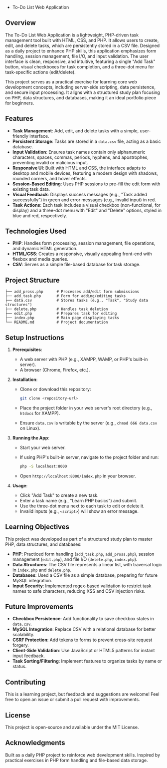 - To-Do List Web Application

## Overview

The To-Do List Web Application is a lightweight, PHP-driven task management tool built with HTML, CSS, and PHP. It allows users to create, edit, and delete tasks, which are persistently stored in a CSV file. Designed as a daily project to enhance PHP skills, this application emphasizes form handling, session management, file I/O, and input validation. The user interface is clean, responsive, and intuitive, featuring a single "Add Task" button, visual checkboxes for task completion, and a three-dot menu for task-specific actions (edit/delete).

This project serves as a practical exercise for learning core web development concepts, including server-side scripting, data persistence, and secure input processing. It aligns with a structured study plan focusing on PHP, data structures, and databases, making it an ideal portfolio piece for beginners.

## Features

- **Task Management**: Add, edit, and delete tasks with a simple, user-friendly interface.
- **Persistent Storage**: Tasks are stored in a `data.csv` file, acting as a basic database.
- **Input Validation**: Ensures task names contain only alphanumeric characters, spaces, commas, periods, hyphens, and apostrophes, preventing invalid or malicious input.
- **Responsive UI**: Built with HTML and CSS, the interface adapts to desktop and mobile devices, featuring a modern design with shadows, rounded corners, and hover effects.
- **Session-Based Editing**: Uses PHP sessions to pre-fill the edit form with existing task data.
- **Visual Feedback**: Displays success messages (e.g., "Task added successfully") in green and error messages (e.g., invalid input) in red.
- **Task Actions**: Each task includes a visual checkbox (non-functional, for display) and a three-dot menu with "Edit" and "Delete" options, styled in blue and red, respectively.

## Technologies Used

- **PHP**: Handles form processing, session management, file operations, and dynamic HTML generation.
- **HTML/CSS**: Creates a responsive, visually appealing front-end with flexbox and media queries.
- **CSV**: Serves as a simple file-based database for task storage.

## Project Structure

```
├── add_pross.php      # Processes add/edit form submissions
├── add_task.php       # Form for adding/editing tasks
├── data.csv           # Stores tasks (e.g., "Task", "Study data structures")
├── delete.php         # Handles task deletion
├── edit.php           # Prepares task for editing
├── index.php          # Main page displaying tasks
└── README.md          # Project documentation
```

## Setup Instructions

1. **Prerequisites**:

   - A web server with PHP (e.g., XAMPP, WAMP, or PHP's built-in server).
   - A browser (Chrome, Firefox, etc.).

2. **Installation**:

   - Clone or download this repository:

     ```bash
     git clone <repository-url>
     ```
   - Place the project folder in your web server's root directory (e.g., `htdocs` for XAMPP).
   - Ensure `data.csv` is writable by the server (e.g., `chmod 666 data.csv` on Linux).

3. **Running the App**:

   - Start your web server.
   - If using PHP's built-in server, navigate to the project folder and run:

     ```bash
     php -S localhost:8000
     ```
   - Open `http://localhost:8000/index.php` in your browser.

4. **Usage**:

   - Click "Add Task" to create a new task.
   - Enter a task name (e.g., "Learn PHP basics") and submit.
   - Use the three-dot menu next to each task to edit or delete it.
   - Invalid inputs (e.g., `<script>`) will show an error message.

## Learning Objectives

This project was developed as part of a structured study plan to master PHP, data structures, and databases:

- **PHP**: Practiced form handling (`add_task.php`, `add_pross.php`), session management (`edit.php`), and file I/O (`delete.php`, `index.php`).
- **Data Structures**: The CSV file represents a linear list, with traversal logic in `index.php` and `delete.php`.
- **Databases**: Used a CSV file as a simple database, preparing for future MySQL integration.
- **Input Security**: Implemented regex-based validation to restrict task names to safe characters, reducing XSS and CSV injection risks.

## Future Improvements

- **Checkbox Persistence**: Add functionality to save checkbox states in `data.csv`.
- **MySQL Integration**: Replace CSV with a relational database for better scalability.
- **CSRF Protection**: Add tokens to forms to prevent cross-site request forgery.
- **Client-Side Validation**: Use JavaScript or HTML5 patterns for instant input feedback.
- **Task Sorting/Filtering**: Implement features to organize tasks by name or status.

## Contributing

This is a learning project, but feedback and suggestions are welcome! Feel free to open an issue or submit a pull request with improvements.

## License

This project is open-source and available under the MIT License.

## Acknowledgments

Built as a daily PHP project to reinforce web development skills. Inspired by practical exercises in PHP form handling and file-based data storage.